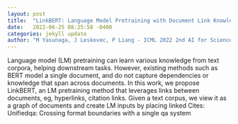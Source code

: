 ```yaml
---
layout: post
title:  "LinkBERT: Language Model Pretraining with Document Link Knowledge"
date:   2022-06-25 08:25:58 -0400
categories: jekyll update
author: "M Yasunaga, J Leskovec, P Liang - ICML 2022 2nd AI for Science Workshop, 2022"
---
```

Language model (LM) pretraining can learn various knowledge from text corpora, helping downstream tasks. However, existing methods such as BERT model a single document, and do not capture dependencies or knowledge that span across documents. In this work, we propose LinkBERT, an LM pretraining method that leverages links between documents, eg, hyperlinks, citation links. Given a text corpus, we view it as a graph of documents and create LM inputs by placing linked 
Cites: Unifiedqa: Crossing format boundaries with a single qa system